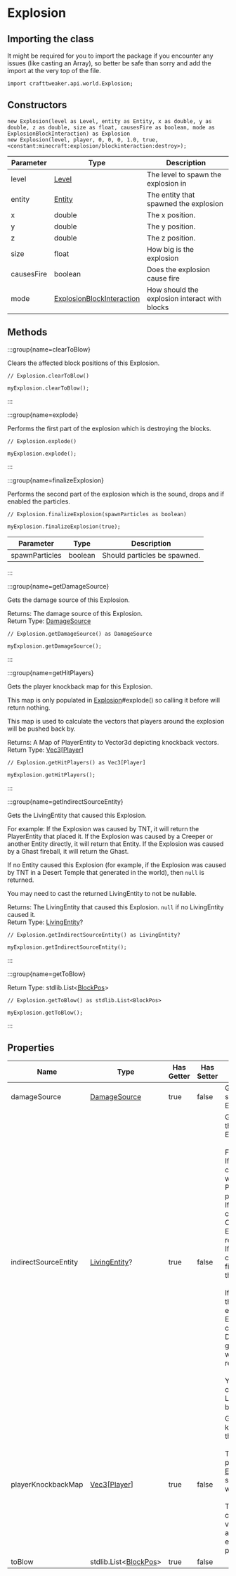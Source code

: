 # Explosion

## Importing the class

It might be required for you to import the package if you encounter any issues (like casting an Array), so better be safe than sorry and add the import at the very top of the file.
```zenscript
import crafttweaker.api.world.Explosion;
```


## Constructors


```zenscript
new Explosion(level as Level, entity as Entity, x as double, y as double, z as double, size as float, causesFire as boolean, mode as ExplosionBlockInteraction) as Explosion
new Explosion(level, player, 0, 0, 0, 1.0, true, <constant:minecraft:explosion/blockinteraction:destroy>);
```
| Parameter  |                                   Type                                    |                  Description                  |
|------------|---------------------------------------------------------------------------|-----------------------------------------------|
| level      | [Level](/vanilla/api/world/Level)                                         | The level to spawn the explosion in           |
| entity     | [Entity](/vanilla/api/entity/Entity)                                      | The entity that spawned the explosion         |
| x          | double                                                                    | The x position.                               |
| y          | double                                                                    | The y position.                               |
| z          | double                                                                    | The z position.                               |
| size       | float                                                                     | How big is the explosion                      |
| causesFire | boolean                                                                   | Does the explosion cause fire                 |
| mode       | [ExplosionBlockInteraction](/vanilla/api/world/ExplosionBlockInteraction) | How should the explosion interact with blocks |



## Methods

:::group{name=clearToBlow}

Clears the affected block positions of this Explosion.

```zenscript
// Explosion.clearToBlow()

myExplosion.clearToBlow();
```

:::

:::group{name=explode}

Performs the first part of the explosion which is destroying the blocks.

```zenscript
// Explosion.explode()

myExplosion.explode();
```

:::

:::group{name=finalizeExplosion}

Performs the second part of the explosion which is the sound, drops and if enabled the particles.

```zenscript
// Explosion.finalizeExplosion(spawnParticles as boolean)

myExplosion.finalizeExplosion(true);
```

|   Parameter    |  Type   |         Description          |
|----------------|---------|------------------------------|
| spawnParticles | boolean | Should particles be spawned. |


:::

:::group{name=getDamageSource}

Gets the damage source of this Explosion.

Returns: The damage source of this Explosion.  
Return Type: [DamageSource](/vanilla/api/world/damage/DamageSource)

```zenscript
// Explosion.getDamageSource() as DamageSource

myExplosion.getDamageSource();
```

:::

:::group{name=getHitPlayers}

Gets the player knockback map for this Explosion.

 This map is only populated in [Explosion](/vanilla/api/world/Explosion)#explode() so calling it before will return nothing.

 This map is used to calculate the vectors that players around the explosion will be pushed back by.

Returns: A Map of PlayerEntity to Vector3d depicting knockback vectors.  
Return Type: [Vec3](/vanilla/api/util/math/Vec3)[[Player](/vanilla/api/entity/type/player/Player)]

```zenscript
// Explosion.getHitPlayers() as Vec3[Player]

myExplosion.getHitPlayers();
```

:::

:::group{name=getIndirectSourceEntity}

Gets the LivingEntity that caused this Explosion.

 For example:
 If the Explosion was caused by TNT, it will return the PlayerEntity that placed it.
 If the Explosion was caused by a Creeper or another Entity directly, it will return that Entity.
 If the Explosion was caused by a Ghast fireball, it will return the Ghast.

 If no Entity caused this Explosion (for example, if the Explosion was caused by TNT in a Desert Temple that
 generated in the world), then `null` is returned.

 You may need to cast the returned LivingEntity to not be nullable.

Returns: The LivingEntity that caused this Explosion. `null` if no LivingEntity caused it.  
Return Type: [LivingEntity](/vanilla/api/entity/LivingEntity)?

```zenscript
// Explosion.getIndirectSourceEntity() as LivingEntity?

myExplosion.getIndirectSourceEntity();
```

:::

:::group{name=getToBlow}

Return Type: stdlib.List&lt;[BlockPos](/vanilla/api/util/math/BlockPos)&gt;

```zenscript
// Explosion.getToBlow() as stdlib.List<BlockPos>

myExplosion.getToBlow();
```

:::


## Properties

|         Name         |                                         Type                                          | Has Getter | Has Setter |                                                                                                                                                                                                                                                                                                                   Description                                                                                                                                                                                                                                                                                                                   |
|----------------------|---------------------------------------------------------------------------------------|------------|------------|-------------------------------------------------------------------------------------------------------------------------------------------------------------------------------------------------------------------------------------------------------------------------------------------------------------------------------------------------------------------------------------------------------------------------------------------------------------------------------------------------------------------------------------------------------------------------------------------------------------------------------------------------|
| damageSource         | [DamageSource](/vanilla/api/world/damage/DamageSource)                                | true       | false      | Gets the damage source of this Explosion.                                                                                                                                                                                                                                                                                                                                                                                                                                                                                                                                                                                                       |
| indirectSourceEntity | [LivingEntity](/vanilla/api/entity/LivingEntity)?                                     | true       | false      | Gets the LivingEntity that caused this Explosion. <br />  <br />  For example: <br />  If the Explosion was caused by TNT, it will return the PlayerEntity that placed it. <br />  If the Explosion was caused by a Creeper or another Entity directly, it will return that Entity. <br />  If the Explosion was caused by a Ghast fireball, it will return the Ghast. <br />  <br />  If no Entity caused this Explosion (for example, if the Explosion was caused by TNT in a Desert Temple that <br />  generated in the world), then `null` is returned. <br />  <br />  You may need to cast the returned LivingEntity to not be nullable. |
| playerKnockbackMap   | [Vec3](/vanilla/api/util/math/Vec3)[[Player](/vanilla/api/entity/type/player/Player)] | true       | false      | Gets the player knockback map for this Explosion. <br />  <br />  This map is only populated in [Explosion](/vanilla/api/world/Explosion)#explode() so calling it before will return nothing. <br />  <br />  This map is used to calculate the vectors that players around the explosion will be pushed back by.                                                                                                                                                                                                                                                                                                                               |
| toBlow               | stdlib.List&lt;[BlockPos](/vanilla/api/util/math/BlockPos)&gt;                        | true       | false      |                                                                                                                                                                                                                                                                                                                                                                                                                                                                                                                                                                                                                                                 |

